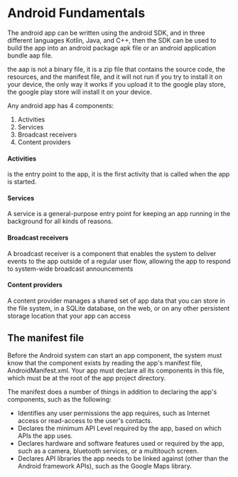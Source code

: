# Android Fundamentals

The android app can be written using the android SDK, and in three different languages Kotlin, Java, and C++, then the SDK can be used to build the app into an android package apk file or an android application bundle aap file.

the aap is not a binary file, it is a zip file that contains the source code, the resources, and the manifest file, and it will not run if you try to install it on your device, the only way it works if you upload it to the google play store, the google play store will install it on your device.

Any android app has 4 components:

1. Activities
2. Services
3. Broadcast receivers
4. Content providers

#### Activities

is the entry point to the app, it is the first activity that is called when the app is started.

#### Services

A service is a general-purpose entry point for keeping an app running in the background for all kinds of reasons.

#### Broadcast receivers

A broadcast receiver is a component that enables the system to deliver events to the app outside of a regular user flow, allowing the app to respond to system-wide broadcast announcements

#### Content providers

A content provider manages a shared set of app data that you can store in the file system, in a SQLite database, on the web, or on any other persistent storage location that your app can access

## The manifest file

Before the Android system can start an app component, the system must know that the component exists by reading the app's manifest file, AndroidManifest.xml. Your app must declare all its components in this file, which must be at the root of the app project directory.

The manifest does a number of things in addition to declaring the app's components, such as the following:

- Identifies any user permissions the app requires, such as Internet access or read-access to the user's contacts.
- Declares the minimum API Level required by the app, based on which APIs the app uses.
- Declares hardware and software features used or required by the app, such as a camera, bluetooth services, or a multitouch screen.
- Declares API libraries the app needs to be linked against (other than the Android framework APIs), such as the Google Maps library.
